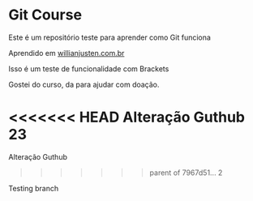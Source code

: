 # Git Course

Este é um repositório teste para aprender como Git funciona

Aprendido em [willianjusten.com.br](http://willianjusten.com.br)

Isso é um teste de funcionalidade com Brackets

Gostei do curso, da para ajudar com doação.


<<<<<<< HEAD
Alteração Guthub 23
=======
Alteração Guthub
>>>>>>> parent of 7967d51... 2

Testing branch
